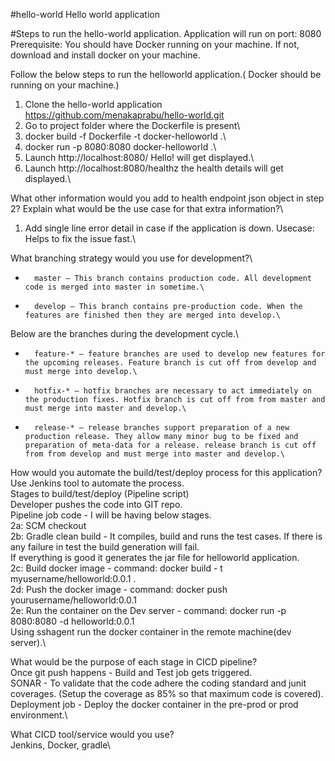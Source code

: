 #hello-world
Hello world application

#Steps to run the hello-world application. Application will run on port: 8080
Prerequisite:
You should have Docker running on your machine.
If not, download and install docker on your machine.

Follow the below steps to run the helloworld application.( Docker should be running on your machine.)
1. Clone the hello-world application\
https://github.com/menakaprabu/hello-world.git
2. Go to project folder where the Dockerfile is present\
3. docker build -f Dockerfile -t docker-helloworld .\
4. docker run -p 8080:8080 docker-helloworld .\
5. Launch http://localhost:8080/ Hello! will get displayed.\
6. Launch http://localhost:8080/healthz the health details will get displayed.\

What other information would you add to health endpoint json object in step 2? Explain what would be the use case for that extra information?\
1. Add single line error detail in case if the application is down. Usecase: Helps to fix the issue fast.\

What branching strategy would you use for development?\
* 		master — This branch contains production code. All development code is merged into master in sometime.\
* 		develop — This branch contains pre-production code. When the features are finished then they are merged into develop.\

Below are the branches during the development cycle.\
* 		feature-* — feature branches are used to develop new features for the upcoming releases. Feature branch is cut off from develop and must merge into develop.\
* 		hotfix-* — hotfix branches are necessary to act immediately on the production fixes. Hotfix branch is cut off from from master and must merge into master and develop.\
* 		release-* — release branches support preparation of a new production release. They allow many minor bug to be fixed and preparation of meta-data for a release. release branch is cut off from from develop and must merge into master and develop.\

How would you automate the build/test/deploy process for this application?\
Use Jenkins tool to automate the process.\
Stages to build/test/deploy (Pipeline script)\
Developer pushes the code into GIT repo.\
Pipeline job code - I will be having below stages.\
2a: SCM checkout\
2b: Gradle clean build - It compiles, build and runs the test cases. If there is any failure in test the build generation will fail.\
If everything is good it generates the jar file for helloworld application.\
2c:  Build docker image - command: docker build - t myusername/helloworld:0.0.1 .\
2d: Push the docker image - command: docker push yourusername/helloworld:0.0.1 \
2e: Run the container on the Dev server - command: docker run -p 8080:8080 -d helloworld:0.0.1 \
Using sshagent run the docker container in the remote machine(dev server).\

What would be the purpose of each stage in CICD pipeline?\
Once git push happens  - Build and Test job gets triggered.\
SONAR - To validate that the code adhere the coding standard and junit coverages. (Setup the coverage as 85% so that maximum code is covered).\
Deployment job - Deploy the docker container in the pre-prod or prod environment.\

What CICD tool/service would you use?\
Jenkins, Docker, gradle\

